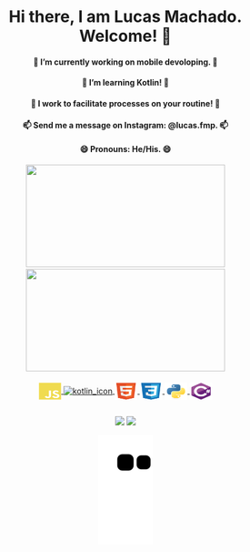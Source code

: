 <div align="center"><h1>Hi there, I am Lucas Machado. Welcome! 🥰</h1></div>

<div align="center">
  <h4>🤖 I’m currently working on mobile devoloping. 🤖</h4>
  <h4>🌱 I’m learning Kotlin! 🌱</h4>
  <h4>🔨 I work to facilitate processes on your routine! 🔨</h4>
  <h4>📫 Send me a message on Instagram: @lucas.fmp. 📫</h4>
  <h4>😄 Pronouns: He/His. 😄</h4>
</div>

<div align="center">
  <a href="https://github.com/rafaballerini">
  <img height="180em" width="350em" src="https://github-readme-stats.vercel.app/api?username=lucasfmp19&show_icons=true&theme=dracula&include_all_commits=true&count_private=true"/>
  <img height="180em" width="350em" src="https://github-readme-stats.vercel.app/api/top-langs/?username=lucasfmp19&layout=compact&langs_count=7&theme=dracula"/>
</div>

 <div style="display: inline_block" align="center"><br>
  <img align="center" alt="Js_icon" height="30" width="40" src="https://raw.githubusercontent.com/devicons/devicon/master/icons/javascript/javascript-plain.svg">
   <img align="center" alt="kotlin_icon" height="30" width="40" src="https://cdn.jsdelivr.net/gh/devicons/devicon/icons/kotlin/kotlin-original.svg" />   
  <img align="center" alt="HTML_icon" height="30" width="40" src="https://raw.githubusercontent.com/devicons/devicon/master/icons/html5/html5-original.svg">
  <img align="center" alt="CSS_icon" height="30" width="40" src="https://raw.githubusercontent.com/devicons/devicon/master/icons/css3/css3-original.svg">
  <img align="center" alt="Python_icon" height="30" width="40" src="https://raw.githubusercontent.com/devicons/devicon/master/icons/python/python-original.svg">
  <img align="center" alt="Csharp-icon" height="30" width="40" src="https://raw.githubusercontent.com/devicons/devicon/master/icons/csharp/csharp-original.svg">
</div>
  
 ##
 
<div align="center"> 
  <a href="https://instagram.com/lucas.fmp" target="_blank"><img src="https://img.shields.io/badge/-Instagram-%23E4405F?style=for-the-badge&logo=instagram&logoColor=white" target="_blank"></a>
  <a href="https://www.linkedin.com/in/lucas-machado-6750571a1/" target="_blank"><img src="https://img.shields.io/badge/-LinkedIn-%230077B5?style=for-the-badge&logo=linkedin&logoColor=white" target="_blank"></a> 
 
  ![Snake animation](https://github.com/lucasfmp19/lucasfmp19/blob/output/github-contribution-grid-snake.svg)
 
</div> 
